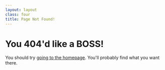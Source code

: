 ```yaml
---
layout: layout
class: four
title: Page Not Found!
---
```


# You 404'd like a BOSS!

You should try [going to the homepage](/). You'll probably find what you want there.
<br><br><br>
<center>
<script type="text/javascript">
  var GOOG_FIXURL_LANG = 'en';
  var GOOG_FIXURL_SITE = 'http://www.shalinvs.tk'
</script>
<script type="text/javascript"
  src="http://linkhelp.clients.google.com/tbproxy/lh/wm/fixurl.js">
</script>
</center>
